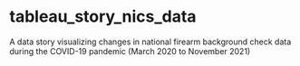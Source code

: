 # tableau_story_nics_data
A data story visualizing changes in national firearm background check data during the COVID-19 pandemic (March 2020 to November 2021)
